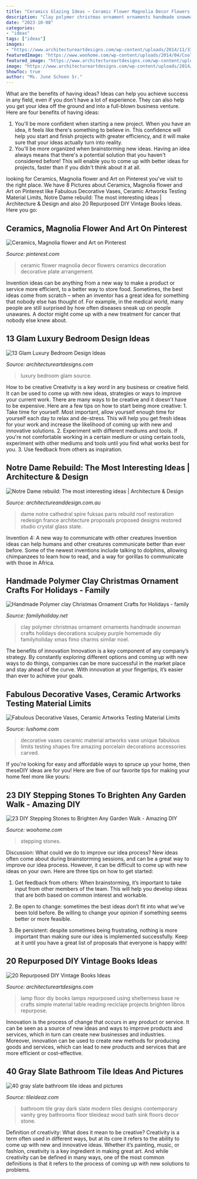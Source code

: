 ```yaml
---
title: "Ceramics Glazing Ideas ~ Ceramic Flower Magnolia Decor Flowers Ceramics Decoration Decorative Plate Arrangement"
description: "Clay polymer christmas ornament ornaments handmade snowman crafts holidays decorations sculpey purple homemade diy familyholiday xmas fimo charms similar noel"
date: "2023-10-08"
categories:
- "ideas"
tags: ["ideas"]
images:
- "https://www.architectureartdesigns.com/wp-content/uploads/2014/11/330.jpg"
featuredImage: "https://www.woohome.com/wp-content/uploads/2014/04/Cool-DIY-Stepping-Stone-10.jpg"
featured_image: "https://www.architectureartdesigns.com/wp-content/uploads/2014/11/330.jpg"
image: "https://www.architectureartdesigns.com/wp-content/uploads/2014/11/330.jpg"
ShowToc: true
author: "Ms. June Schoen Sr."
---
```



What are the benefits of having ideas?
Ideas can help you achieve success in any field, even if you don't have a lot of experience. They can also help you get your idea off the ground and into a full-blown business venture. Here are four benefits of having ideas: 
1. You'll be more confident when starting a new project. When you have an idea, it feels like there's something to believe in. This confidence will help you start and finish projects with greater efficiency, and it will make sure that your ideas actually turn into reality. 
2. You'll be more organized when brainstorming new ideas. Having an idea always means that there's a potential solution that you haven't considered before! This will enable you to come up with better ideas for projects, faster than if you didn't think about it at all. 

	

		
looking for Ceramics, Magnolia flower and Art on Pinterest you've visit to the right place. We have 8 Pictures about Ceramics, Magnolia flower and Art on Pinterest like Fabulous Decorative Vases, Ceramic Artworks Testing Material Limits, Notre Dame rebuild: The most interesting ideas | Architecture &amp; Design and also 20 Repurposed DIY Vintage Books Ideas. Here you go:
		
    
## Ceramics, Magnolia Flower And Art On Pinterest

<img loading=lazy src="https://s-media-cache-ak0.pinimg.com/736x/38/f1/2c/38f12c698b14923b343102d9b7a39270.jpg" onerror="this.onerror=null;this.src='https://tse1.mm.bing.net/th?id=OIP.8n3Y7ZNQ9VqIr39h8__I2AHaJ6&amp;pid=15.1';" alt="Ceramics, Magnolia flower and Art on Pinterest">

_Source: pinterest.com_

>ceramic flower magnolia decor flowers ceramics decoration decorative plate arrangement. 

	

Invention ideas can be anything from a new way to make a product or service more efficient, to a better way to store food. Sometimes, the best ideas come from scratch – when an inventor has a great idea for something that nobody else has thought of. For example, in the medical world, many people are still surprised by how often diseases sneak up on people unawares. A doctor might come up with a new treatment for cancer that nobody else knew about.

    
## 13 Glam Luxury Bedroom Design Ideas

<img loading=lazy src="https://www.architectureartdesigns.com/wp-content/uploads/2014/11/330.jpg" onerror="this.onerror=null;this.src='https://tse2.mm.bing.net/th?id=OIP.DKf7Lblwnrk8pPnnPV9o3gHaHa&amp;pid=15.1';" alt="13 Glam Luxury Bedroom Design Ideas">

_Source: architectureartdesigns.com_

>luxury bedroom glam source. 

	

How to be creative
Creativity is a key word in any business or creative field. It can be used to come up with new ideas, strategies or ways to improve your current work. There are many ways to be creative and it doesn't have to be expensive. Here are a few tips on how to start being more creative: 1. Take time for yourself. Most important, allow yourself enough time for yourself each day to relax and de-stress. This will help you get fresh ideas for your work and increase the likelihood of coming up with new and innovative solutions. 2. Experiment with different mediums and tools. If you're not comfortable working in a certain medium or using certain tools, experiment with other mediums and tools until you find what works best for you. 3. Use feedback from others as inspiration.

    
## Notre Dame Rebuild: The Most Interesting Ideas | Architecture &amp; Design

<img loading=lazy src="http://www.architectureanddesign.com.au/getmedia/834cee94-142b-42c0-a897-553115910d14/studiofuksas.aspx?width=800&amp;height=600&amp;ext=.jpg" onerror="this.onerror=null;this.src='https://tse3.mm.bing.net/th?id=OIP.Ds_CcWbBVH9KlUEndZ0iiQHaFj&amp;pid=15.1';" alt="Notre Dame rebuild: The most interesting ideas | Architecture &amp; Design">

_Source: architectureanddesign.com.au_

>dame notre cathedral spire fuksas paris rebuild roof restoration redesign france architecture proposals proposed designs restored studio crystal glass state. 

	

Invention 4: A new way to communicate with other creatures
Invention ideas can help humans and other creatures communicate better than ever before. Some of the newest inventions include talking to dolphins, allowing chimpanzees to learn how to read, and a way for gorillas to communicate with those in Africa.

    
## Handmade Polymer Clay Christmas Ornament Crafts For Holidays - Family

<img loading=lazy src="http://www.familyholiday.net/wp-content/uploads/2011/12/Christmas-Ornaments_12.jpg" onerror="this.onerror=null;this.src='https://tse4.mm.bing.net/th?id=OIP.chAMZeUQBMH_G6o0NtHBRgHaJ4&amp;pid=15.1';" alt="Handmade Polymer clay Christmas Ornament Crafts for Holidays - family">

_Source: familyholiday.net_

>clay polymer christmas ornament ornaments handmade snowman crafts holidays decorations sculpey purple homemade diy familyholiday xmas fimo charms similar noel. 

	

The benefits of innovation
Innovation is a key component of any company’s strategy. By constantly exploring different options and coming up with new ways to do things, companies can be more successful in the market place and stay ahead of the curve. With innovation at your fingertips, it’s easier than ever to achieve your goals.

    
## Fabulous Decorative Vases, Ceramic Artworks Testing Material Limits

<img loading=lazy src="https://www.lushome.com/wp-content/uploads/2013/11/carved-porcelain-vases-decorative-accessories-4.jpg" onerror="this.onerror=null;this.src='https://tse4.mm.bing.net/th?id=OIP.q0KBz9IgmAhGea9dUKcyegAAAA&amp;pid=15.1';" alt="Fabulous Decorative Vases, Ceramic Artworks Testing Material Limits">

_Source: lushome.com_

>decorative vases ceramic material artworks vase unique fabulous limits testing shapes fire amazing porcelain decorations accessories carved. 

	

If you're looking for easy and affordable ways to spruce up your home, then theseDIY ideas are for you! Here are five of our favorite tips for making your home feel more like yours: 

    
## 23 DIY Stepping Stones To Brighten Any Garden Walk - Amazing DIY

<img loading=lazy src="https://www.woohome.com/wp-content/uploads/2014/04/Cool-DIY-Stepping-Stone-10.jpg" onerror="this.onerror=null;this.src='https://tse4.mm.bing.net/th?id=OIP.VT1FQuCiXEsLxvXqueqMqAHaUa&amp;pid=15.1';" alt="23 DIY Stepping Stones to Brighten Any Garden Walk - Amazing DIY">

_Source: woohome.com_

>stepping stones. 

	

Discussion: What could we do to improve our idea process?
New ideas often come about during brainstorming sessions, and can be a great way to improve our idea process. However, it can be difficult to come up with new ideas on your own. Here are three tips on how to get started:
1. Get feedback from others: When brainstorming, it’s important to take input from other members of the team. This will help you develop ideas that are both based on common interest and workable.

2. Be open to change: sometimes the best ideas don’t fit into what we’ve been told before. Be willing to change your opinion if something seems better or more feasible.

3. Be persistent: despite sometimes being frustrating, nothing is more important than making sure our idea is implemented successfully. Keep at it until you have a great list of proposals that everyone is happy with!

    
## 20 Repurposed DIY Vintage Books Ideas

<img loading=lazy src="https://www.architectureartdesigns.com/wp-content/uploads/2013/07/1328.jpg" onerror="this.onerror=null;this.src='https://tse2.mm.bing.net/th?id=OIP.CTft2INDAO4N787n1lT4CAHaJ3&amp;pid=15.1';" alt="20 Repurposed DIY Vintage Books Ideas">

_Source: architectureartdesigns.com_

>lamp floor diy books lamps repurposed using shelterness base re crafts simple material table reading reciclaje projects brighten libros repurpose. 

	

Innovation is the process of change that occurs in any product or service. It can be seen as a source of new ideas and ways to improve products and services, which in turn can create new businesses and industries. Moreover, innovation can be used to create new methods for producing goods and services, which can lead to new products and services that are more efficient or cost-effective.

    
## 40 Gray Slate Bathroom Tile Ideas And Pictures

<img loading=lazy src="http://www.tileideaz.com/wp-content/uploads/2015/03/gray_slate_bathroom_tile_23.jpg" onerror="this.onerror=null;this.src='https://tse1.mm.bing.net/th?id=OIP.T3XlxrzKI-k7owDvxbWMggHaJ3&amp;pid=15.1';" alt="40 gray slate bathroom tile ideas and pictures">

_Source: tileideaz.com_

>bathroom tile gray dark slate modern tiles designs contemporary vanity grey bathrooms floor tileideaz wood bath sink floors decor stone. 

	

Definition of creativity: What does it mean to be creative?
Creativity is a term often used in different ways, but at its core it refers to the ability to come up with new and innovative ideas. Whether it’s painting, music, or fashion, creativity is a key ingredient in making great art. And while creativity can be defined in many ways, one of the most common definitions is that it refers to the process of coming up with new solutions to problems.

